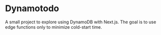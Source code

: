 # Dynamotodo

A small project to explore using DynamoDB with Next.js. The goal is to use edge functions only to minimize cold-start time.
